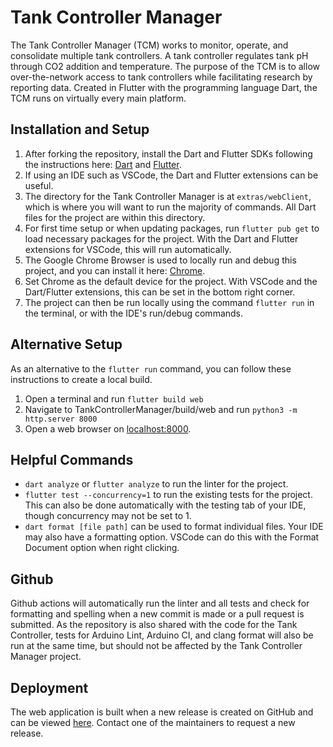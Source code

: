 # Tank Controller Manager
The Tank Controller Manager (TCM) works to monitor, operate, and consolidate multiple tank controllers. A tank controller regulates tank pH through CO2 addition and temperature. The purpose of the TCM is to allow over-the-network access to tank controllers while facilitating research by reporting data. Created in Flutter with the programming language Dart, the TCM runs on virtually every main platform.

## Installation and Setup
1. After forking the repository, install the Dart and Flutter SDKs following the instructions here: [Dart](https://dart.dev/get-dart) and [Flutter](https://docs.flutter.dev/get-started/install).
2. If using an IDE such as VSCode, the Dart and Flutter extensions can be useful. 
3. The directory for the Tank Controller Manager is at `extras/webClient`, which is where you will want to run the majority of commands. All Dart files for the project are within this directory. 
4. For first time setup or when updating packages, run `flutter pub get` to load necessary packages for the project. With the Dart and Flutter extensions for VSCode, this will run automatically. 
5. The Google Chrome Browser is used to locally run and debug this project, and you can install it here: [Chrome](https://www.google.com/chrome/).
6. Set Chrome as the default device for the project. With VSCode and the Dart/Flutter extensions, this can be set in the bottom right corner. 
7. The project can then be run locally using the command `flutter run` in the terminal, or with the IDE's run/debug commands. 

## Alternative Setup
As an alternative to the `flutter run` command, you can follow these instructions to create a local build. 
1. Open a terminal and run `flutter build web`
2. Navigate to TankControllerManager/build/web and run `python3 -m http.server 8000`
3. Open a web browser on [localhost:8000](localhost:8000).

## Helpful Commands
- `dart analyze` or `flutter analyze` to run the linter for the project.
- `flutter test --concurrency=1` to run the existing tests for the project. This can also be done automatically with the testing tab of your IDE, though concurrency may not be set to 1. 
- `dart format [file path]` can be used to format individual files. Your IDE may also have a formatting option. VSCode can do this with the Format Document option when right clicking. 

## Github
Github actions will automatically run the linter and all tests and check for formatting and spelling when a new commit is made or a pull request is submitted. As the repository is also shared with the code for the Tank Controller, tests for Arduino Lint, Arduino CI, and clang format will also be run at the same time, but should not be affected by the Tank Controller Manager project. 

## Deployment
The web application is built when a new release is created on GitHub and can be viewed [here](https://open-acidification.github.io/TankControllerManager/). Contact one of the maintainers to request a new release. 